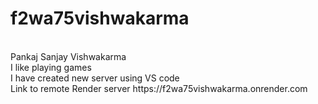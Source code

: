 # f2wa75vishwakarma
<br>
Pankaj Sanjay Vishwakarma
<br>
I like playing games
<br>
I have created new server using VS code
<br>
Link to remote Render server https://f2wa75vishwakarma.onrender.com